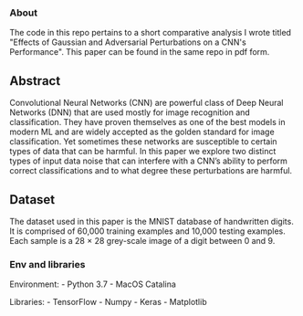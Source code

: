 ### About

The code in this repo pertains to a short comparative analysis I wrote titled
"Effects of Gaussian and Adversarial Perturbations on a CNN's Performance". This
paper can be found in the same repo in pdf form.

## Abstract
Convolutional Neural Networks (CNN) are powerful class of Deep Neural Networks (DNN)
that are used mostly for image recognition and classification. They have proven
themselves as one of the best models in modern ML and are widely accepted as the
golden standard for image classification. Yet sometimes these networks are susceptible
to certain types of data that can be harmful. In this paper we explore two distinct
types of input data noise that can interfere with a CNN’s ability to perform correct
classifications and to what degree these perturbations are harmful.

## Dataset
The dataset used in this paper is the MNIST database of handwritten digits. It is
comprised of 60,000 training examples and 10,000 testing examples. Each sample is
a 28 × 28 grey-scale image of a digit between 0 and 9.

### Env and libraries

Environment:
    - Python 3.7
    - MacOS Catalina

Libraries:
    - TensorFlow
    - Numpy
    - Keras
    - Matplotlib

